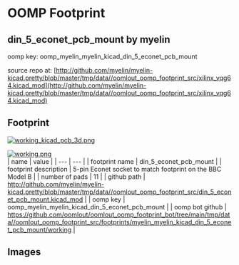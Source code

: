 # OOMP Footprint  
## din_5_econet_pcb_mount  by myelin  
  
oomp key: oomp_myelin_myelin_kicad_din_5_econet_pcb_mount  
  
source repo at: [http://github.com/myelin/myelin-kicad.pretty/blob/master/tmp/data//oomlout_oomp_footprint_src/xilinx_vqg64.kicad_mod](http://github.com/myelin/myelin-kicad.pretty/blob/master/tmp/data//oomlout_oomp_footprint_src/xilinx_vqg64.kicad_mod)  
## Footprint  
  
[![working_kicad_pcb_3d.png](working_kicad_pcb_3d_600.png)](working_kicad_pcb_3d.png)  
  
[![working.png](working_600.png)](working.png)  
| name | value | 
| --- | --- | 
| footprint name | din_5_econet_pcb_mount | 
| footprint description | 5-pin Econet socket to match footprint on the BBC Model B | 
| number of pads | 11 | 
| github path | http://github.com/myelin/myelin-kicad.pretty/blob/master/tmp/data//oomlout_oomp_footprint_src/din_5_econet_pcb_mount.kicad_mod | 
| oomp key | oomp_myelin_myelin_kicad_din_5_econet_pcb_mount | 
| oomp bot github | https://github.com/oomlout/oomlout_oomp_footprint_bot/tree/main/tmp/data//oomlout_oomp_footprint_src/footprints/myelin_myelin_kicad_din_5_econet_pcb_mount/working | 
## Images  
